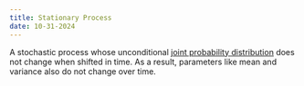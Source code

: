 ```yaml
---
title: Stationary Process
date: 10-31-2024
---
```


A stochastic process whose unconditional [joint probability distribution](https://en.wikipedia.org/wiki/Joint_probability_distribution)
does not change when shifted in time. As a result, parameters like mean and variance also do not change over time.

[^1]: [Wikipedia.org - Stationary process](https://en.wikipedia.org/wiki/Stationary_process) 
